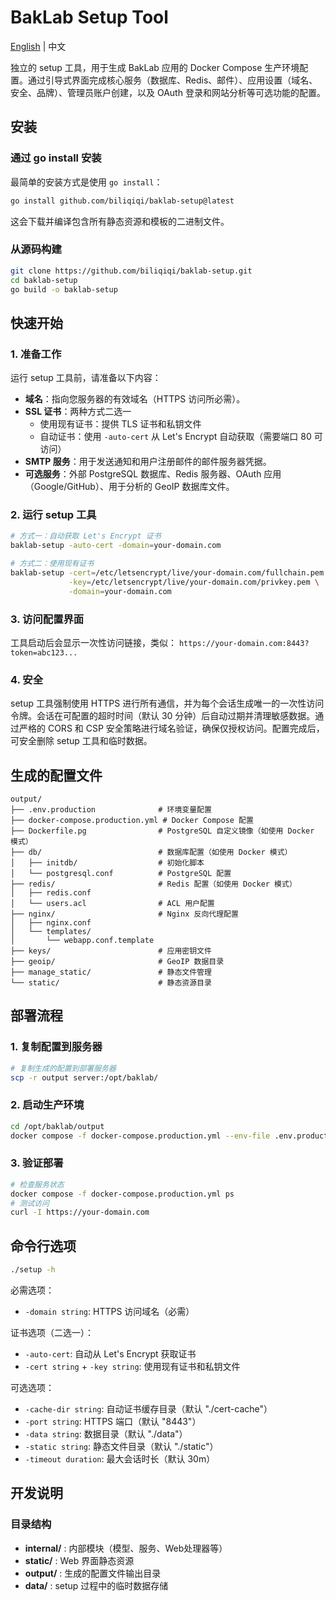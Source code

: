 # BakLab Setup Tool

[English](README.md) | 中文

独立的 setup 工具，用于生成 BakLab 应用的 Docker Compose 生产环境配置。通过引导式界面完成核心服务（数据库、Redis、邮件）、应用设置（域名、安全、品牌）、管理员账户创建，以及 OAuth 登录和网站分析等可选功能的配置。

## 安装

### 通过 go install 安装

最简单的安装方式是使用 `go install`：

```bash
go install github.com/biliqiqi/baklab-setup@latest
```

这会下载并编译包含所有静态资源和模板的二进制文件。

### 从源码构建

```bash
git clone https://github.com/biliqiqi/baklab-setup.git
cd baklab-setup
go build -o baklab-setup
```

## 快速开始

### 1. 准备工作

运行 setup 工具前，请准备以下内容：

- **域名**：指向您服务器的有效域名（HTTPS 访问所必需）。
- **SSL 证书**：两种方式二选一
  - 使用现有证书：提供 TLS 证书和私钥文件
  - 自动证书：使用 `-auto-cert` 从 Let's Encrypt 自动获取（需要端口 80 可访问）
- **SMTP 服务**：用于发送通知和用户注册邮件的邮件服务器凭据。
- **可选服务**：外部 PostgreSQL 数据库、Redis 服务器、OAuth 应用（Google/GitHub）、用于分析的 GeoIP 数据库文件。

### 2. 运行 setup 工具

```bash
# 方式一：自动获取 Let's Encrypt 证书
baklab-setup -auto-cert -domain=your-domain.com

# 方式二：使用现有证书
baklab-setup -cert=/etc/letsencrypt/live/your-domain.com/fullchain.pem \
             -key=/etc/letsencrypt/live/your-domain.com/privkey.pem \
             -domain=your-domain.com
```

### 3. 访问配置界面

工具启动后会显示一次性访问链接，类似：
`https://your-domain.com:8443?token=abc123...`

### 4. 安全

setup 工具强制使用 HTTPS 进行所有通信，并为每个会话生成唯一的一次性访问令牌。会话在可配置的超时时间（默认 30 分钟）后自动过期并清理敏感数据。通过严格的 CORS 和 CSP 安全策略进行域名验证，确保仅授权访问。配置完成后，可安全删除 setup 工具和临时数据。

## 生成的配置文件

```
output/
├── .env.production              # 环境变量配置
├── docker-compose.production.yml # Docker Compose 配置
├── Dockerfile.pg                # PostgreSQL 自定义镜像（如使用 Docker 模式）
├── db/                          # 数据库配置（如使用 Docker 模式）
│   ├── initdb/                  # 初始化脚本
│   └── postgresql.conf          # PostgreSQL 配置
├── redis/                       # Redis 配置（如使用 Docker 模式）
│   ├── redis.conf
│   └── users.acl                # ACL 用户配置
├── nginx/                       # Nginx 反向代理配置
│   ├── nginx.conf
│   └── templates/
│       └── webapp.conf.template
├── keys/                        # 应用密钥文件
├── geoip/                       # GeoIP 数据目录
├── manage_static/               # 静态文件管理
└── static/                      # 静态资源目录
```

## 部署流程

### 1. 复制配置到服务器

```bash
# 复制生成的配置到部署服务器
scp -r output server:/opt/baklab/
```

### 2. 启动生产环境

```bash
cd /opt/baklab/output
docker compose -f docker-compose.production.yml --env-file .env.production up -d
```

### 3. 验证部署

```bash
# 检查服务状态
docker compose -f docker-compose.production.yml ps
# 测试访问
curl -I https://your-domain.com
```

## 命令行选项

```bash
./setup -h
```

必需选项：
- `-domain string`: HTTPS 访问域名（必需）

证书选项（二选一）：
- `-auto-cert`: 自动从 Let's Encrypt 获取证书
- `-cert string` + `-key string`: 使用现有证书和私钥文件

可选选项：
- `-cache-dir string`: 自动证书缓存目录（默认 "./cert-cache"）
- `-port string`: HTTPS 端口（默认 "8443"）
- `-data string`: 数据目录（默认 "./data"）
- `-static string`: 静态文件目录（默认 "./static"）
- `-timeout duration`: 最大会话时长（默认 30m）

## 开发说明

### 目录结构

- **internal/** : 内部模块（模型、服务、Web处理器等）
- **static/** : Web 界面静态资源
- **output/** : 生成的配置文件输出目录
- **data/** : setup 过程中的临时数据存储
